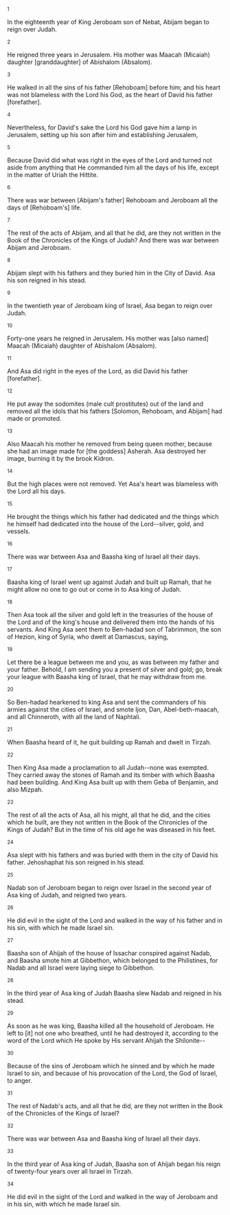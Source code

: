 <sup>1</sup> 

In the eighteenth year of King Jeroboam son of Nebat, Abijam began to reign over Judah. 

<sup>2</sup> 

He reigned three years in Jerusalem. His mother was Maacah (Micaiah) daughter [granddaughter] of Abishalom (Absalom). 

<sup>3</sup> 

He walked in all the sins of his father [Rehoboam] before him; and his heart was not blameless with the Lord his God, as the heart of David his father [forefather]. 

<sup>4</sup> 

Nevertheless, for David's sake the Lord his God gave him a lamp in Jerusalem, setting up his son after him and establishing Jerusalem, 

<sup>5</sup> 

Because David did what was right in the eyes of the Lord and turned not aside from anything that He commanded him all the days of his life, except in the matter of Uriah the Hittite. 

<sup>6</sup> 

There was war between [Abijam's father] Rehoboam and Jeroboam all the days of [Rehoboam's] life. 

<sup>7</sup> 

The rest of the acts of Abijam, and all that he did, are they not written in the Book of the Chronicles of the Kings of Judah? And there was war between Abijam and Jeroboam. 

<sup>8</sup> 

Abijam slept with his fathers and they buried him in the City of David. Asa his son reigned in his stead. 

<sup>9</sup> 

In the twentieth year of Jeroboam king of Israel, Asa began to reign over Judah. 

<sup>10</sup> 

Forty-one years he reigned in Jerusalem. His mother was [also named] Maacah (Micaiah) daughter of Abishalom (Absalom). 

<sup>11</sup> 

And Asa did right in the eyes of the Lord, as did David his father [forefather]. 

<sup>12</sup> 

He put away the sodomites (male cult prostitutes) out of the land and removed all the idols that his fathers [Solomon, Rehoboam, and Abijam] had made or promoted. 

<sup>13</sup> 

Also Maacah his mother he removed from being queen mother, because she had an image made for [the goddess] Asherah. Asa destroyed her image, burning it by the brook Kidron. 

<sup>14</sup> 

But the high places were not removed. Yet Asa's heart was blameless with the Lord all his days. 

<sup>15</sup> 

He brought the things which his father had dedicated and the things which he himself had dedicated into the house of the Lord--silver, gold, and vessels. 

<sup>16</sup> 

There was war between Asa and Baasha king of Israel all their days. 

<sup>17</sup> 

Baasha king of Israel went up against Judah and built up Ramah, that he might allow no one to go out or come in to Asa king of Judah. 

<sup>18</sup> 

Then Asa took all the silver and gold left in the treasuries of the house of the Lord and of the king's house and delivered them into the hands of his servants. And King Asa sent them to Ben-hadad son of Tabrimmon, the son of Hezion, king of Syria, who dwelt at Damascus, saying, 

<sup>19</sup> 

Let there be a league between me and you, as was between my father and your father. Behold, I am sending you a present of silver and gold; go, break your league with Baasha king of Israel, that he may withdraw from me. 

<sup>20</sup> 

So Ben-hadad hearkened to king Asa and sent the commanders of his armies against the cities of Israel, and smote Ijon, Dan, Abel-beth-maacah, and all Chinneroth, with all the land of Naphtali. 

<sup>21</sup> 

When Baasha heard of it, he quit building up Ramah and dwelt in Tirzah. 

<sup>22</sup> 

Then King Asa made a proclamation to all Judah--none was exempted. They carried away the stones of Ramah and its timber with which Baasha had been building. And King Asa built up with them Geba of Benjamin, and also Mizpah. 

<sup>23</sup> 

The rest of all the acts of Asa, all his might, all that he did, and the cities which he built, are they not written in the Book of the Chronicles of the Kings of Judah? But in the time of his old age he was diseased in his feet. 

<sup>24</sup> 

Asa slept with his fathers and was buried with them in the city of David his father. Jehoshaphat his son reigned in his stead. 

<sup>25</sup> 

Nadab son of Jeroboam began to reign over Israel in the second year of Asa king of Judah, and reigned two years. 

<sup>26</sup> 

He did evil in the sight of the Lord and walked in the way of his father and in his sin, with which he made Israel sin. 

<sup>27</sup> 

Baasha son of Ahijah of the house of Issachar conspired against Nadab, and Baasha smote him at Gibbethon, which belonged to the Philistines, for Nadab and all Israel were laying siege to Gibbethon. 

<sup>28</sup> 

In the third year of Asa king of Judah Baasha slew Nadab and reigned in his stead. 

<sup>29</sup> 

As soon as he was king, Baasha killed all the household of Jeroboam. He left to [it] not one who breathed, until he had destroyed it, according to the word of the Lord which He spoke by His servant Ahijah the Shilonite-- 

<sup>30</sup> 

Because of the sins of Jeroboam which he sinned and by which he made Israel to sin, and because of his provocation of the Lord, the God of Israel, to anger. 

<sup>31</sup> 

The rest of Nadab's acts, and all that he did, are they not written in the Book of the Chronicles of the Kings of Israel? 

<sup>32</sup> 

There was war between Asa and Baasha king of Israel all their days. 

<sup>33</sup> 

In the third year of Asa king of Judah, Baasha son of Ahijah began his reign of twenty-four years over all Israel in Tirzah. 

<sup>34</sup> 

He did evil in the sight of the Lord and walked in the way of Jeroboam and in his sin, with which he made Israel sin.